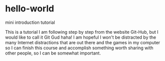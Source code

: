 # hello-world
mini introduction tutorial

This is a tutorial I am following step by step from the website Git-Hub, but I would like to call it Git Gud haha!
I am hopeful I won't be distracted by the many Internet distractions that are out there and the games in my computer so I can finish this course and accomplish something worth sharing with other people, so I can be somewhat important.
